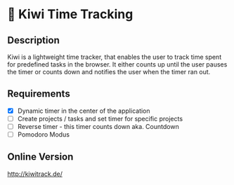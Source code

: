 # 🥝 Kiwi Time Tracking

## Description

Kiwi is a lightweight time tracker, that enables the user to track time spent for predefined tasks in the browser. It either counts up until the user pauses the timer or counts down and notifies the user when the timer ran out.

## Requirements

- [x] Dynamic timer in the center of the application
- [ ] Create projects / tasks and set timer for specific projects
- [ ] Reverse timer - this timer counts down aka. Countdown
- [ ] Pomodoro Modus

## Online Version

<http://kiwitrack.de/>
